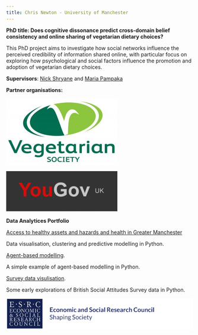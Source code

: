 ```yaml
---
title: Chris Newton - University of Manchester
---
```


<!-- Header for the webpage in bold -->
**PhD title: Does cognitive dissonance predict cross-domain belief consistency and online sharing of vegetarian dietary choices?**

This PhD project aims to investigate how social networks influence the perceived credibility of information shared online, with particular focus on exploring how psychological and social factors influence the promotion and adoption of vegetarian dietary choices. 

**Supervisors**: [Nick Shryane](https://www.research.manchester.ac.uk/portal/N.Shryane.html) and [Maria Pampaka](https://www.research.manchester.ac.uk/portal/Maria.Pampaka.html)

**Partner organisations:**

<!-- this is how to do images in MD - commented out as now using HTML
![VegSoc logo](https://raw.githubusercontent.com/ChrisDNewton/ChrisDNewton.github.io/master/VEG_SOC_MASTER_FULL_COL_RGB_-300x179.jpg)
![YouGov logo](https://raw.githubusercontent.com/ChrisDNewton/ChrisDNewton.github.io/master/yougov-uk-surveys-300x108.gif)
-->

<!-- VegSoc logo with link to website -->
<a href="https://www.vegsoc.org/"><img src="https://raw.githubusercontent.com/ChrisDNewton/ChrisDNewton.github.io/master/VEG_SOC_MASTER_FULL_COL_RGB_-300x179.jpg" 
  alt="VegSoc website"
  border="0" /></a>

<!-- YouGov logo with link to website -->
<a href="https://yougov.co.uk/"><img src="https://raw.githubusercontent.com/ChrisDNewton/ChrisDNewton.github.io/master/yougov-uk-surveys-300x108.gif"
  alt="YouGov UK website"
  border="0" /></a>

**Data Analytices Portfolio**

[Access to healthy assets and hazards and health in Greater Manchester](https://github.com/ChrisDNewton/GreaterManchesterHealth/blob/master/Analysis%20of%20Indices%20of%20Multiple%20Deprivation%20and%20'Access%20to%20Healthy%20Assets%20and%20Hazards'%20Data%20in%20Greater%20Manchester%20(for%20GitHub).ipynb)

Data visualisation, clustering and predictive modelling in Python.

[Agent-based modelling](https://chrisdnewton.github.io/AgentBasedModelling).

A simple example of agent-based modelling in Python.

[Survey data visulisation](https://chrisdnewton.github.io/RandomForest). 

Some early explorations of British Social Attitudes Survey data in Python.


![ESRC logo](https://raw.githubusercontent.com/ChrisDNewton/ChrisDNewton.github.io/master/logo.png)

